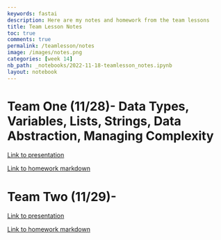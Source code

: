 ```yaml
---
keywords: fastai
description: Here are my notes and homework from the team lessons
title: Team Lesson Notes
toc: true
comments: true
permalink: /teamlesson/notes
image: /images/notes.png
categories: [week 14]
nb_path: _notebooks/2022-11-18-teamlesson_notes.ipynb
layout: notebook
---
```


<!--
#################################################
### THIS FILE WAS AUTOGENERATED! DO NOT EDIT! ###
#################################################
# file to edit: _notebooks/2022-11-18-teamlesson_notes.ipynb
-->

<div class="container" id="notebook-container">
        
<div class="cell border-box-sizing text_cell rendered"><div class="inner_cell">
<div class="text_cell_render border-box-sizing rendered_html">
<h1 id="Team-One-(11/28)--Data-Types,-Variables,-Lists,-Strings,-Data-Abstraction,-Managing-Complexity">Team One (11/28)- Data Types, Variables, Lists, Strings, Data Abstraction, Managing Complexity<a class="anchor-link" href="#Team-One-(11/28)--Data-Types,-Variables,-Lists,-Strings,-Data-Abstraction,-Managing-Complexity"> </a></h1><p><a href="https://liavb2.github.io/ominicient-lavebear/markdown/2022/11/26/GroupLesson.html">Link to presentation</a></p>
<p><a href="">Link to homework markdown</a></p>

</div>
</div>
</div>
<div class="cell border-box-sizing text_cell rendered"><div class="inner_cell">
<div class="text_cell_render border-box-sizing rendered_html">
<h1 id="Team-Two-(11/29)-">Team Two (11/29)-<a class="anchor-link" href="#Team-Two-(11/29)-"> </a></h1><p><a href="">Link to presentation</a></p>
<p><a href="">Link to homework markdown</a></p>

</div>
</div>
</div>
</div>
 

